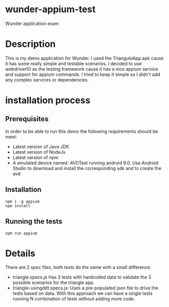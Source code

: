 # wunder-appium-test
Wunder application exam

# Description
This is my demo application for Wunder. I used the TrianguloApp.apk cause it has some really simple and testable scenarios.
I decided to use webdriverIO as the testing framework cause it has a nice appium service and support for appium commands. I tried to keep it simple so I didn't add any complex services or dependencies.

# installation process
## Prerequisites
In order to be able to run this demo the following requirements should be meet:
* Latest version of Java JDK
* Latest version of NodeJs
* Latest version of npm
* A emulated device named: AVDTest running android 9.0. Use Android Studio to download and install the corresponding sdk and to create the avd

## Installation
```
npm i -g appium
npm install
```

## Running the tests
```
npm run appium
```

# Details
There are 2 spec files, both tests do the same with a small difference:
* triangle.specs.js Has 3 tests with hardcoded data to validate the 3 possible scenarios for the triangle app.
* triangle-usingddt.specs.js: Uses a pre-populated json file to drive the tests based on data. With this approach we can have a single tests running N combination of tests without adding more code.